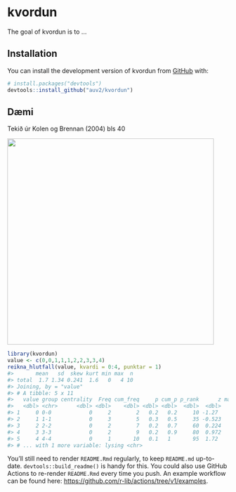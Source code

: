 
<!-- README.md is generated from README.Rmd. Please edit that file -->

# kvordun

<!-- badges: start -->
<!-- badges: end -->

The goal of kvordun is to …

## Installation

You can install the development version of kvordun from
[GitHub](https://github.com/) with:

``` r
# install.packages("devtools")
devtools::install_github("auv2/kvordun")
```

## Dæmi

Tekið úr Kolen og Brennan (2004) bls 40

<img src="C:/Users/audun/AppData/Local/RStudio/tmp/paste-B3BA40C8.png" width="470"/>

``` r
library(kvordun)
value <- c(0,0,1,1,1,2,2,3,3,4)
reikna_hlutfall(value, kvardi = 0:4, punktar = 1)
#>       mean   sd  skew kurt min max  n
#> total  1.7 1.34 0.241  1.6   0   4 10
#> Joining, by = "value"
#> # A tibble: 5 x 11
#>   value group centrality  Freq cum_freq     p cum_p p_rank      z maelitala
#>   <dbl> <chr>      <dbl> <dbl>    <dbl> <dbl> <dbl>  <dbl>  <dbl>     <dbl>
#> 1     0 0-0            0     2        2   0.2   0.2     10 -1.27          7
#> 2     1 1-1            0     3        5   0.3   0.5     35 -0.523        10
#> 3     2 2-2            0     2        7   0.2   0.7     60  0.224        12
#> 4     3 3-3            0     2        9   0.2   0.9     80  0.972        14
#> 5     4 4-4            0     1       10   0.1   1       95  1.72         19
#> # ... with 1 more variable: lysing <chr>
```

You’ll still need to render `README.Rmd` regularly, to keep `README.md`
up-to-date. `devtools::build_readme()` is handy for this. You could also
use GitHub Actions to re-render `README.Rmd` every time you push. An
example workflow can be found here:
<https://github.com/r-lib/actions/tree/v1/examples>.
